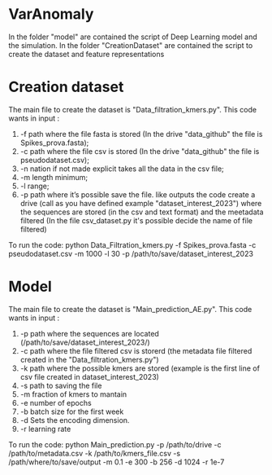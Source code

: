 # VarAnomaly
In the folder "model" are contained the script of Deep Learning model and the simulation. 
In the folder "CreationDataset" are contained the script to create the dataset and feature representations

# Creation dataset
The main file to create the dataset is "Data_filtration_kmers.py". This code wants in input : 
1. -f path where the file fasta is stored (In the drive "data_github" the file is Spikes_prova.fasta); 
2. -c path where the file csv is stored (In the drive "data_github" the file is pseudodataset.csv);
3. -n nation if not made explicit takes all the data in the csv file;
4. -m length minimum; 
5. -l range; 
6. -p path where it’s possible save the file.
like outputs the code create a drive (call as you have defined example "dataset_interest_2023") where the sequences are stored (in the csv and text format) and the meetadata filtered (In the file csv_dataset.py it's possible decide the name of file filtered) 

To run the code:
python Data_Filtration_kmers.py -f Spikes_prova.fasta -c pseudodataset.csv -m 1000 -l 30 -p /path/to/save/dataset_interest_2023

# Model
The main file to create the dataset is "Main_prediction_AE.py". This code wants in input : 
1. -p path where the sequences are located (/path/to/save/dataset_interest_2023/)
2. -c path where the file filtered csv is storerd (the metadata file filtered created in the "Data_filtration_kmers.py")
3. -k path where the possible kmers are stored (example is the first line of csv file created in dataset_interest_2023)
4. -s path to saving the file
5. -m fraction of kmers to mantain 
6. -e number of epochs 
7. -b batch size for the first week 
8. -d Sets the encoding dimension.
9. -r learning rate

To run the code:
python Main_prediction.py -p /path/to/drive -c /path/to/metadata.csv -k /path/to/kmers_file.csv -s /path/where/to/save/output -m 0.1 -e 300 -b 256 -d 1024 -r 1e-7





